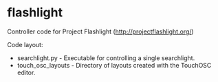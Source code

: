 flashlight
==========

Controller code for Project Flashlight (http://projectflashlight.org/)

Code layout:
  * searchlight.py - Executable for controlling a single searchlight.
  * touch\_osc\_layouts - Directory of layouts created with the TouchOSC editor.
